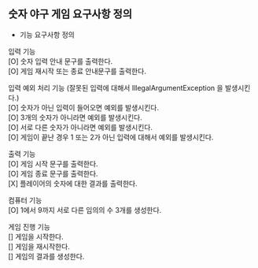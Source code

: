 ## 숫자 야구 게임 요구사항 정의

- 기능 요구사항 정의  

입력 기능  
[O] 숫자 입력 안내 문구를 출력한다.  
[O] 게임 재시작 또는 종료 안내문구를 출력한다.  

입력 예외 처리 기능 (잘못된 입력에 대해서 IllegalArgumentException 을 발생시킨다.)  
[O] 숫자가 아닌 입력이 들어오면 예외를 발생시킨다.  
[O] 3개의 숫자가 아니라면 예외를 발생시킨다.  
[O] 서로 다른 숫자가 아니라면 예외를 발생시킨다.  
[O] 게임이 끝난 경우 1 또는 2가 아닌 입력에 대해서 예외를 발생시킨다.  

출력 기능  
[O] 게임 시작 문구를 출력한다.  
[O] 게임 종료 문구를 출력한다.  
[X] 플레이어의 숫자에 대한 결과를 출력한다.  
  
컴퓨터 기능  
[O] 1에서 9까지 서로 다른 임의의 수 3개를 생성한다.
 
게임 진행 기능  
[] 게임을 시작한다.  
[] 게임을 재시작한다.  
[] 게임의 결과를 생성한다.  
